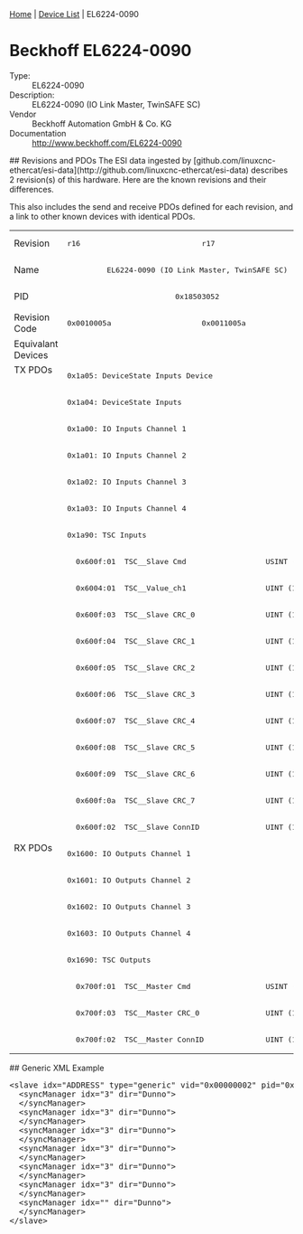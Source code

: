 <div class="nav"><a href="/esi-data">Home</a> | <a href="/esi-data/devices">Device List</a> | EL6224-0090</div>

#  Beckhoff EL6224-0090

<dl>
  <dt>Type:</dt><dd>EL6224-0090</dd>
  <dt>Description:</dt><dd>EL6224-0090 (IO Link Master, TwinSAFE SC)</dd>
  <dt>Vendor</dt><dd>Beckhoff Automation GmbH & Co. KG</dd>
  <dt>Documentation</dt><dd><a href="http://www.beckhoff.com/EL6224-0090">http://www.beckhoff.com/EL6224-0090</a></dd>
</dl>
## Revisions and PDOs
The ESI data ingested by [github.com/linuxcnc-ethercat/esi-data](http://github.com/linuxcnc-ethercat/esi-data) describes 2 revision(s) of this hardware.  Here are the known revisions and their differences.

This also includes the send and receive PDOs defined for each revision, and a link to other known devices with identical PDOs.

<table>
<tr >
<td class="first">Revision</td>
<td ><pre>r16</pre></td>
<td ><pre>r17</pre></td>
</tr>
<tr >
<td class="first">Name</td>
<td  colspan=2 align="center"><pre>EL6224-0090 (IO Link Master, TwinSAFE SC)</pre></td>
</tr>
<tr >
<td class="first">PID</td>
<td  colspan=2 align="center"><pre>0x18503052</pre></td>
</tr>
<tr >
<td class="first">Revision Code</td>
<td ><pre>0x0010005a</pre></td>
<td ><pre>0x0011005a</pre></td>
</tr>
<tr >
<td class="first">Equivalant Devices</td>
<td  colspan=2 align="center"></td>
</tr>
<tr class="txpdo pdosection">
<td class="first" rowspan=18 valign=top>TX PDOs</td>
<td colspan=2 align="left"><pre>0x1a05: DeviceState Inputs Device</pre></td>
<td></td>
</tr>
<tr class="txpdo pdosection">
<td  colspan=2 align="left"><pre>0x1a04: DeviceState Inputs</pre></td>
</tr>
<tr class="txpdo pdosection">
<td  colspan=2 align="left"><pre>0x1a00: IO Inputs Channel 1</pre></td>
</tr>
<tr class="txpdo pdosection">
<td  colspan=2 align="left"><pre>0x1a01: IO Inputs Channel 2</pre></td>
</tr>
<tr class="txpdo pdosection">
<td  colspan=2 align="left"><pre>0x1a02: IO Inputs Channel 3</pre></td>
</tr>
<tr class="txpdo pdosection">
<td  colspan=2 align="left"><pre>0x1a03: IO Inputs Channel 4</pre></td>
</tr>
<tr class="txpdo pdosection">
<td  colspan=2 align="left"><pre>0x1a90: TSC Inputs</pre></td>
</tr>
<tr class="txpdo">
<td  colspan=2 align="left"><pre>  0x600f:01  TSC__Slave Cmd                  USINT (8 bits)</pre></td>
</tr>
<tr class="txpdo">
<td  colspan=2 align="left"><pre>  0x6004:01  TSC__Value_ch1                  UINT (16 bits)</pre></td>
</tr>
<tr class="txpdo">
<td  colspan=2 align="left"><pre>  0x600f:03  TSC__Slave CRC_0                UINT (16 bits)</pre></td>
</tr>
<tr class="txpdo">
<td  colspan=2 align="left"><pre>  0x600f:04  TSC__Slave CRC_1                UINT (16 bits)</pre></td>
</tr>
<tr class="txpdo">
<td  colspan=2 align="left"><pre>  0x600f:05  TSC__Slave CRC_2                UINT (16 bits)</pre></td>
</tr>
<tr class="txpdo">
<td  colspan=2 align="left"><pre>  0x600f:06  TSC__Slave CRC_3                UINT (16 bits)</pre></td>
</tr>
<tr class="txpdo">
<td  colspan=2 align="left"><pre>  0x600f:07  TSC__Slave CRC_4                UINT (16 bits)</pre></td>
</tr>
<tr class="txpdo">
<td  colspan=2 align="left"><pre>  0x600f:08  TSC__Slave CRC_5                UINT (16 bits)</pre></td>
</tr>
<tr class="txpdo">
<td  colspan=2 align="left"><pre>  0x600f:09  TSC__Slave CRC_6                UINT (16 bits)</pre></td>
</tr>
<tr class="txpdo">
<td  colspan=2 align="left"><pre>  0x600f:0a  TSC__Slave CRC_7                UINT (16 bits)</pre></td>
</tr>
<tr class="txpdo">
<td  colspan=2 align="left"><pre>  0x600f:02  TSC__Slave ConnID               UINT (16 bits)</pre></td>
</tr>
<tr class="rxpdo pdosection">
<td class="first" rowspan=8 valign=top>RX PDOs</td>
<td colspan=2 align="left"><pre>0x1600: IO Outputs Channel 1</pre></td>
<td></td>
</tr>
<tr class="rxpdo pdosection">
<td  colspan=2 align="left"><pre>0x1601: IO Outputs Channel 2</pre></td>
</tr>
<tr class="rxpdo pdosection">
<td  colspan=2 align="left"><pre>0x1602: IO Outputs Channel 3</pre></td>
</tr>
<tr class="rxpdo pdosection">
<td  colspan=2 align="left"><pre>0x1603: IO Outputs Channel 4</pre></td>
</tr>
<tr class="rxpdo pdosection">
<td  colspan=2 align="left"><pre>0x1690: TSC Outputs</pre></td>
</tr>
<tr class="rxpdo">
<td  colspan=2 align="left"><pre>  0x700f:01  TSC__Master Cmd                 USINT (8 bits)</pre></td>
</tr>
<tr class="rxpdo">
<td  colspan=2 align="left"><pre>  0x700f:03  TSC__Master CRC_0               UINT (16 bits)</pre></td>
</tr>
<tr class="rxpdo">
<td  colspan=2 align="left"><pre>  0x700f:02  TSC__Master ConnID              UINT (16 bits)</pre></td>
</tr>
</table>
## Generic XML Example
<pre class="xml">
&lt;slave idx="ADDRESS" type="generic" vid="0x00000002" pid="0x18503052" configPdos="true"&gt;
  &lt;syncManager idx="3" dir="Dunno"&gt;
  &lt;/syncManager&gt;
  &lt;syncManager idx="3" dir="Dunno"&gt;
  &lt;/syncManager&gt;
  &lt;syncManager idx="3" dir="Dunno"&gt;
  &lt;/syncManager&gt;
  &lt;syncManager idx="3" dir="Dunno"&gt;
  &lt;/syncManager&gt;
  &lt;syncManager idx="3" dir="Dunno"&gt;
  &lt;/syncManager&gt;
  &lt;syncManager idx="3" dir="Dunno"&gt;
  &lt;/syncManager&gt;
  &lt;syncManager idx="" dir="Dunno"&gt;
  &lt;/syncManager&gt;
&lt;/slave&gt;
</pre>
